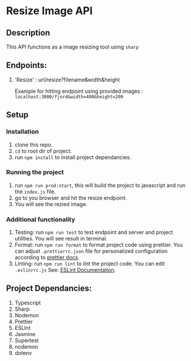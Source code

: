 # Resize Image API

## Description

This API functions as a image resizing tool using `sharp`

## Endpoints:

1. 'Resize' : url/resize?filename&width&height
   
   Example for hitting endpoint using provided images : `localhost:3000/fjord&width=400&height=200`

## Setup

### Installation

1. clone this repo.
2. `cd` to root dir of project.
3. run `npm install` to install project dependancies.

### Running the project

1. run `npm run prod:start`, this will build the project to javascript and run the `index.js` file.
2. go to you browser and hit the resize endpoint.
3. You will see the rezied image.

### Additional functionality

1. Testing: run `npm run test` to test endpoint and server and project utilities. You will see result in terminal.
2. Format: run `npm run format` to format project code using prettier. You can adjust `.prettierrc.json` file for personalized configuration according to [prettier docs](https://prettier.io/docs/en/configuration.html).
3. Linting: run `npm run lint` to lint the project code. You can edit `.eslinrrc.js` See: [ESLint Documentation](https://eslint.org/docs/latest/user-guide/configuring/).

## Project Dependancies:

1. Typescript
2. Sharp
3. Nodemon
4. Prettier
5. ESLInt
6. Jasmine
7. Supertest
8. nodemon
9. dotenv